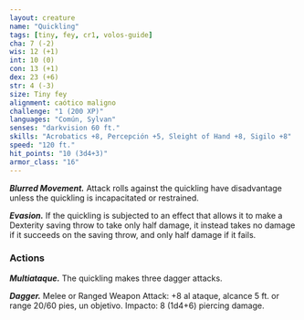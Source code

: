 ```yaml
---
layout: creature
name: "Quickling"
tags: [tiny, fey, cr1, volos-guide]
cha: 7 (-2)
wis: 12 (+1)
int: 10 (0)
con: 13 (+1)
dex: 23 (+6)
str: 4 (-3)
size: Tiny fey
alignment: caótico maligno
challenge: "1 (200 XP)"
languages: "Común, Sylvan"
senses: "darkvision 60 ft."
skills: "Acrobatics +8, Percepción +5, Sleight of Hand +8, Sigilo +8"
speed: "120 ft."
hit_points: "10 (3d4+3)"
armor_class: "16"
---
```


***Blurred Movement.*** Attack rolls against the quickling have disadvantage unless the quickling is incapacitated or restrained.

***Evasion.*** If the quickling is subjected to an effect that allows it to make a Dexterity saving throw to take only half damage, it instead takes no damage if it succeeds on the saving throw, and only half damage if it fails.

### Actions

***Multiataque.*** The quickling makes three dagger attacks.

***Dagger.*** Melee or Ranged Weapon Attack: +8 al ataque, alcance 5 ft. or range 20/60 pies, un objetivo. Impacto: 8 (1d4+6) piercing damage.